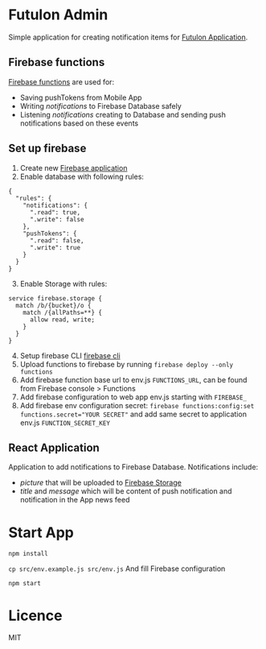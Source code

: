 # Futulon Admin

Simple application for creating notification items for [Futulon Application](https://github.com/futurice/futulon-app).

## Firebase functions

[Firebase functions](https://firebase.google.com/docs/functions/) are used for:

- Saving pushTokens from Mobile App
- Writing _notifications_ to Firebase Database safely
- Listening _notifications_ creating to Database and sending push notifications based on these events

## Set up firebase

1.  Create new [Firebase application](https://console.firebase.google.com/)
2.  Enable database with following rules:

```
{
  "rules": {
    "notifications": {
      ".read": true,
      ".write": false
    },
    "pushTokens": {
      ".read": false,
      ".write": true
    }
  }
}
```

3.  Enable Storage with rules:

```
service firebase.storage {
  match /b/{bucket}/o {
    match /{allPaths=**} {
      allow read, write;
    }
  }
}
```

4.  Setup firebase CLI [firebase cli](https://firebase.google.com/docs/cli/)
5.  Upload functions to firebase by running `firebase deploy --only functions`
6.  Add firebase function base url to env.js `FUNCTIONS_URL`, can be found from Firebase console > Functions
7.  Add firebase configuration to web app env.js starting with `FIREBASE_`
8.  Add firebase env configuration secret: `firebase functions:config:set functions.secret="YOUR SECRET"` and add same secret to application env.js `FUNCTION_SECRET_KEY`

## React Application

Application to add notifications to Firebase Database. Notifications include:

- _picture_ that will be uploaded to [Firebase Storage](https://firebase.google.com/docs/storage/)
- _title_ and _message_ which will be content of push notification and notification in the App news feed

# Start App

`npm install`

`cp src/env.example.js src/env.js` And fill Firebase configuration

`npm start`

# Licence

MIT
